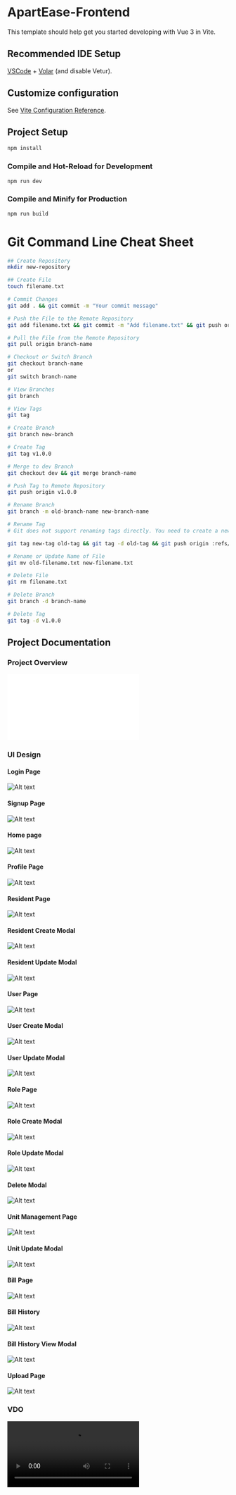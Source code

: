 # ApartEase-Frontend

This template should help get you started developing with Vue 3 in Vite.

## Recommended IDE Setup

[VSCode](https://code.visualstudio.com/) + [Volar](https://marketplace.visualstudio.com/items?itemName=Vue.volar) (and disable Vetur).

## Customize configuration

See [Vite Configuration Reference](https://vitejs.dev/config/).

## Project Setup

```sh
npm install
```

### Compile and Hot-Reload for Development

```sh
npm run dev
```

### Compile and Minify for Production

```sh
npm run build
```


# Git Command Line Cheat Sheet

```sh
## Create Repository
mkdir new-repository

## Create File
touch filename.txt

# Commit Changes
git add . && git commit -m "Your commit message"

# Push the File to the Remote Repository
git add filename.txt && git commit -m "Add filename.txt" && git push origin branch-name

# Pull the File from the Remote Repository
git pull origin branch-name

# Checkout or Switch Branch
git checkout branch-name
or
git switch branch-name

# View Branches
git branch

# View Tags
git tag

# Create Branch
git branch new-branch

# Create Tag
git tag v1.0.0

# Merge to dev Branch
git checkout dev && git merge branch-name

# Push Tag to Remote Repository
git push origin v1.0.0

# Rename Branch
git branch -m old-branch-name new-branch-name

# Rename Tag
# Git does not support renaming tags directly. You need to create a new tag and delete the old one:

git tag new-tag old-tag && git tag -d old-tag && git push origin :refs/tags/old-tag && git push origin --tags

# Rename or Update Name of File
git mv old-filename.txt new-filename.txt

# Delete File
git rm filename.txt

# Delete Branch
git branch -d branch-name

# Delete Tag
git tag -d v1.0.0

```





## Project Documentation

### Project Overview

![Alt text](./Project_Docs/Poster.pdf)

### UI Design

#### Login Page
![Alt text](./Project_Docs/UI/UI-01%20Login%20Page.jpeg)
#### Signup Page
![Alt text](./Project_Docs/UI/UI-02%20Login%20Sucessful%20Modal.jpeg)
#### Home page
![Alt text](./Project_Docs/UI/UI-03%20Home%20page.jpeg)
#### Profile Page
![Alt text](./Project_Docs/UI/UI-04%20Profile%20Page.jpeg)

#### Resident Page
![Alt text](./Project_Docs/UI/UI-05%20Resident%20Page.jpeg)

#### Resident Create Modal
![Alt text](./Project_Docs/UI/UI-06%20Resident%20Create%20Modal%20.jpeg)

#### Resident Update Modal
![Alt text](./Project_Docs/UI/UI-07%20Resident%20Update%20Modal.jpeg)
#### User Page

![Alt text](./Project_Docs/UI/UI-08%20User%20Page.jpeg)
#### User Create Modal

![Alt text](./Project_Docs/UI/UI-09%20User%20Create%20Modal.jpeg)
#### User Update Modal
![Alt text](./Project_Docs/UI/UI-10%20User%20Update%20Modal.jpeg)
#### Role Page
![Alt text](./Project_Docs/UI/UI-11%20Role%20page.jpeg)

#### Role Create Modal
![Alt text](./Project_Docs/UI/UI-12%20Role%20Create%20Modal.jpeg)

#### Role Update Modal
![Alt text](./Project_Docs/UI/UI-13%20Role%20Update%20Modal.jpeg)

#### Delete Modal
![Alt text](./Project_Docs/UI/UI-14%20Delete%20modal.jpeg)

#### Unit Management Page
![Alt text](./Project_Docs/UI/UI-15%20Unit%20Management%20page.jpeg)

#### Unit Update Modal
![Alt text](./Project_Docs/UI/UI-16%20Unit%20Update%20Modal.jpeg)

#### Bill Page
![Alt text](./Project_Docs/UI/UI-17%20Bill%20page%20.jpeg)

#### Bill History
![Alt text](./Project_Docs/UI/UI-18%20Bill%20History.jpeg)

#### Bill History View Modal
![Alt text](./Project_Docs/UI/UI-19%20Bill%20History%20View%20Modal.jpeg)

#### Upload Page
![Alt text](./Project_Docs/UI/UI-20%20Upload%20page.jpeg)





### VDO
![Alt text](./Project_Docs/VDO/Show%20pro%20video.mp4)
